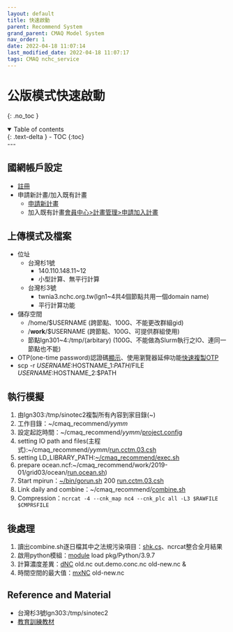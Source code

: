 ```yaml
---
layout: default
title: 快速啟動
parent: Recommend System
grand_parent: CMAQ Model System
nav_order: 1
date: 2022-04-18 11:07:14
last_modified_date: 2022-04-18 11:07:17
tags: CMAQ nchc_service
---
```


# 公版模式快速啟動
{: .no_toc }

<details open markdown="block">
  <summary>
    Table of contents
  </summary>
  {: .text-delta }
- TOC
{:toc}
</details>
---

## 國網帳戶設定
- [註冊](https://iservice.nchc.org.tw/nchc_service/index.php?lang_type=#secondPage)
- 申請新計畫/加入既有計畫
  - [申請新計畫](https://iservice.nchc.org.tw/nchc_service/nchc_account_verify.php?return_address=767786f8-66fc-40e9-8c15-351a48c8ad2c)
  - 加入既有計畫[會員中心>計畫管理>申請加入計畫](https://iservice.nchc.org.tw/module_page.php?module=nchc_service#nchc_service/nchc_service.php?action=join_apply_list)    

## 上傳模式及檔案
- 位址
  - 台灣杉1號
    - 140.110.148.11\~12 
    - 小型計算、無平行計算
  - 台灣杉3號
    - twnia3.nchc.org.tw(lgn1~4共4個節點共用一個domain name)
    - 平行計算功能
- 儲存空間  
    - /home/$USERNAME (跨節點、100G、不能更改群組gid)
    - /**work**/$USERNAME (跨節點、100G、可提供群組使用)
    - 節點lgn301~4:/tmp/(arbitary) (100G、不能做為Slurm執行之IO、連同一節點也不能)
- OTP(one-time password)認證碼[顯示](https://iservice.nchc.org.tw/module_page.php?module=nchc_service#nchc_service/nchc_service.php?action=nchc_motp_unix_account_edit)、使用瀏覽器延伸功能[快速複製OTP](https://sinotec2.github.io/Focus-on-Air-Quality/GridModels/TWNEPA_RecommCMAQ/module_slurm/#快速取得OTP的作法)
- scp -r $USERNAME:$HOSTNAME_1:$PATH/$FILE $USERNAME:$HOSTNAME_2:$PATH

## 執行模擬

1. 由lgn303:/tmp/sinotec2複製所有內容到家目錄(\~)
1. 工作目錄：~/cmaq_recommend/*yymm*
1. 設定起訖時間：~/cmaq_recommend/*yymm*/[project.config](https://sinotec2.github.io/Focus-on-Air-Quality/GridModels/TWNEPA_RecommCMAQ/exec/#模擬案例與時間projectconfig)
1. setting IO path and files(主程式):~/cmaq_recommend/*yymm*/[run.cctm.03.csh](https://sinotec2.github.io/Focus-on-Air-Quality/GridModels/TWNEPA_RecommCMAQ/exec/#主程式runcctm03csh)
1. setting LD_LIBRARY_PATH:[~/cmaq_recommend/exec.sh](https://sinotec2.github.io/Focus-on-Air-Quality/GridModels/TWNEPA_RecommCMAQ/exec/#effective-libs)
1. prepare ocean.ncf:~/cmaq_recommend/work/2019-01/grid03/ocean/[run.ocean.sh](https://github.com/sinotec2/Focus-on-Air-Quality/blob/main/GridModels/TWNEPA_RecommCMAQ/run.ocean.sh.TXT))
1. Start mpirun：[~/bin/gorun.sh](https://sinotec2.github.io/Focus-on-Air-Quality/GridModels/TWNEPA_RecommCMAQ/module_slurm/#sbatch) 200 [run.cctm.03.csh](https://sinotec2.github.io/Focus-on-Air-Quality/GridModels/TWNEPA_RecommCMAQ/exec/#主程式runcctm03csh)
1. Link daily and combine：~/cmaq_recommend/[combine.sh](https://sinotec2.github.io/Focus-on-Air-Quality/GridModels/TWNEPA_RecommCMAQ/exec/#combine-腳本)
1. Compression：`ncrcat -4 --cnk_map nc4 --cnk_plc all -L3 $RAWFILE $CMPRSFILE`

## 後處理
1. 讀出combine.sh逐日檔其中之法規污染項目：[shk.cs](https://sinotec2.github.io/Focus-on-Air-Quality/GridModels/POST/do_shk/#shkcs)、ncrcat整合全月結果
1. 啟用python模組：[module](https://sinotec2.github.io/Focus-on-Air-Quality/GridModels/TWNEPA_RecommCMAQ/module_slurm/#usage-of-module-commands) load pkg/Python/3.9.7 
1. 計算濃度差異：[dNC](https://sinotec2.github.io/Focus-on-Air-Quality/utilities/netCDF/dNC/) old.nc out.demo.conc.nc old-new.nc &
1. 時間空間的最大值：[mxNC](https://sinotec2.github.io/Focus-on-Air-Quality/utilities/netCDF/mxNC/) old-new.nc 

## Reference and Material
- 台灣杉3號lgn303:/tmp/sinotec2
- [教育訓練教材](https://drive.google.com/drive/mobile/folders/1_GdUsRXQU1p8QhwwDbhz-nVhgUQBbftX?usp=sharing)